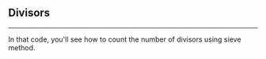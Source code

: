 ## Divisors
-------------
In that code, you'll see how to count the number of divisors using sieve method.
